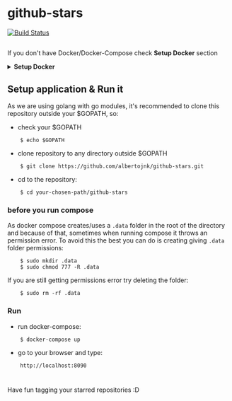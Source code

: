 # github-stars

[![Build Status](https://travis-ci.com/albertojnk/github-stars.svg?branch=master)](https://travis-ci.com/albertojnk/github-stars)

##

If you don't have Docker/Docker-Compose check **Setup Docker** section

<details>
<summary><b>Setup Docker</b></summary>
<p>

## Docker
macOS: <a href="https://docs.docker.com/docker-for-mac/install/"> https://docs.docker.com/docker-for-mac/install/ </a>

linux: <a href="https://docs.docker.com/install/linux/docker-ce/ubuntu/"> https://docs.docker.com/install/linux/docker-ce/ubuntu/ </a>




## Docker Compose

linux: <a href="https://docs.docker.com/compose/install/"> https://docs.docker.com/compose/install/ </a>
</p>
</details>

## Setup application & Run it

As we are using golang with go modules, it's recommended to clone this repository outside your $GOPATH, so:

* check your $GOPATH

```
    $ echo $GOPATH
```

* clone repository to any directory outside $GOPATH

```
    $ git clone https://github.com/albertojnk/github-stars.git
```

* cd to the repository:

```
    $ cd your-chosen-path/github-stars
```

### before you run compose

As docker compose creates/uses a `.data` folder in the root of the directory and because of that, sometimes when running compose it throws an permission error. To avoid this the best you can do is creating giving `.data` folder permissions:

```
    $ sudo mkdir .data
    $ sudo chmod 777 -R .data
```

If you are still getting permissions error try deleting the folder:

```
    $ sudo rm -rf .data
```

### Run 

* run docker-compose:

```
    $ docker-compose up
```

* go to your browser and type:

```
    http://localhost:8090
```

#

Have fun tagging your starred repositories :D